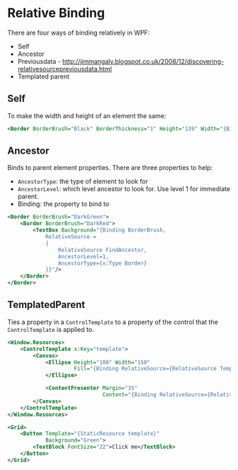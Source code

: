 # Relative Binding

There are four ways of binding relatively in WPF:

- Self
- Ancestor
- Previousdata - http://jimmangaly.blogspot.co.uk/2008/12/discovering-relativesourcepreviousdata.html
- Templated parent

## Self
To make the width and height of an element the same:

```xml
<Border BorderBrush="Black" BorderThickness="1" Height="139" Width="{Binding Height,  RelativeSource={RelativeSource Self}}"/>
```

## Ancestor
Binds to parent element properties. There are three properties to help:
- `AncestorType`: the type of element to look for
- `AncestorLevel`: which level ancestor to look for. Use level 1 for immediate parent.
- Binding: the property to bind to

```xml
<Border BorderBrush="DarkGreen">
    <Border BorderBrush="DarkRed">
        <TextBox Background="{Binding BorderBrush,
            RelativeSource =
            {
                RelativeSource FindAncestor,
                AncestorLevel=1,
                AncestorType={x:Type Border}
            }}"/>
    </Border>
</Border>
```

## TemplatedParent
Ties a property in a `ControlTemplate` to a property of the control that the `ControlTemplate` is applied to.

```xml
<Window.Resources>
    <ControlTemplate x:Key="template">
        <Canvas>
            <Ellipse Height="100" Width="150"
                     Fill="{Binding RelativeSource={RelativeSource TemplatedParent}, Path=Background}">
            </Ellipse>

            <ContentPresenter Margin="35"
                              Content="{Binding RelativeSource={RelativeSource TemplatedParent}, Path=Content}"/>
        </Canvas>
    </ControlTemplate>
</Window.Resources>

<Grid>
    <Button Template="{StaticResource template}"
            Background="Green">
        <TextBlock FontSize="22">Click me</TextBlock>
    </Button>
</Grid>
```
<!--stackedit_data:
eyJoaXN0b3J5IjpbMTkxNTU4NTM4Ml19
-->